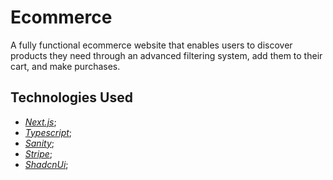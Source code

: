 # Ecommerce

A fully functional ecommerce website that enables users to discover products they need through an advanced filtering system, add them to their cart, and make purchases.

## Technologies Used

- _[Next.js](https://nextjs.org/)_;
- _[Typescript](https://www.typescriptlang.org/)_;
- _[Sanity](https://www.sanity.io/)_;
- _[Stripe](https://stripe.com/)_;
- _[ShadcnUi](https://ui.shadcn.com/)_;
